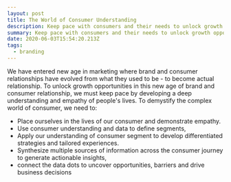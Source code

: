 ```yaml
---
layout: post
title: The World of Consumer Understanding
description: Keep pace with consumers and their needs to unlock growth opportunities
summary: Keep pace with consumers and their needs to unlock growth opportunities
date: 2020-06-03T15:54:20.213Z
tags:
  - branding
---
```

We have entered new age in marketing where brand and consumer relationships have evolved from what they used to be - to become actual relationship. To unlock growth opportunities in this new age of brand and consumer relationship, we must keep pace by developing a deep understanding and empathy of people's lives. To demystify the complex world of consumer, we need to:
- Place ourselves in the lives of our consumer and demonstrate empathy. 
- Use consumer understanding and data to define segments, 
- Apply our understanding of consumer segment to develop differentiated strategies and tailored experiences. 
- Synthesize multiple sources of information across the consumer journey to generate actionable insights, 
- connect the data dots to uncover opportunities, barriers and drive business decisions 

